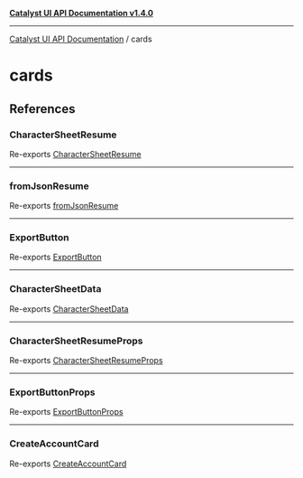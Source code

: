 [**Catalyst UI API Documentation v1.4.0**](../README.md)

---

[Catalyst UI API Documentation](../README.md) / cards

# cards

## References

### CharacterSheetResume

Re-exports [CharacterSheetResume](CharacterSheetResume/CharacterSheetResume/functions/CharacterSheetResume.md)

---

### fromJsonResume

Re-exports [fromJsonResume](CharacterSheetResume/CharacterSheetResume/functions/fromJsonResume.md)

---

### ExportButton

Re-exports [ExportButton](CharacterSheetResume/ExportButton/functions/ExportButton.md)

---

### CharacterSheetData

Re-exports [CharacterSheetData](CharacterSheetResume/CharacterSheetResume/interfaces/CharacterSheetData.md)

---

### CharacterSheetResumeProps

Re-exports [CharacterSheetResumeProps](CharacterSheetResume/CharacterSheetResume/interfaces/CharacterSheetResumeProps.md)

---

### ExportButtonProps

Re-exports [ExportButtonProps](CharacterSheetResume/ExportButton/interfaces/ExportButtonProps.md)

---

### CreateAccountCard

Re-exports [CreateAccountCard](CreateAccountCard/CreateAccountCard/functions/CreateAccountCard.md)
